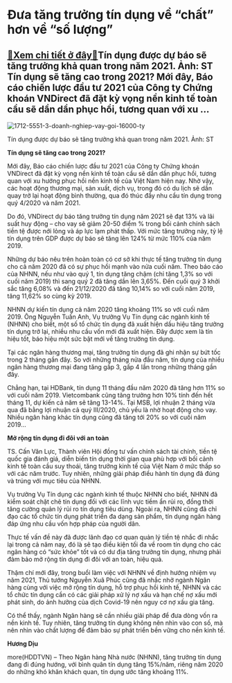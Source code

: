Đưa tăng trưởng tín dụng về “chất” hơn về “số lượng”
====================================================

[:gift:Xem chi tiết ở đây:gift:](https://hddtvn.com/dua-tang-truong-tin-dung-ve-chat-hon-ve-so-luong/)Tín dụng được dự báo sẽ tăng trưởng khả quan trong năm 2021. Ảnh: ST Tín dụng sẽ tăng cao trong 2021? Mới đây, Báo cáo chiến lược đầu tư 2021 của Công ty Chứng khoán VNDirect đã đặt kỳ vọng nền kinh tế toàn cầu sẽ dần dần phục hồi, tương quan với xu …
-----------------------------------------------------------------------------------------------------------------------------------------------------------------------------------------------------------------------------------------------------------





![1712-5551-3-doanh-nghiep-vay-goi-16000-ty](https://hddtvn.com/wp-content/uploads/2021/01/1712_5551_3-doanh-nghiep-vay-goi-16000-ty.jpg "Đưa tăng trưởng tín dụng về ")


Tín dụng được dự báo sẽ tăng trưởng khả quan trong năm 2021. Ảnh: ST



**Tín dụng sẽ tăng cao trong 2021?**


Mới đây, Báo cáo chiến lược đầu tư 2021 của Công ty Chứng khoán VNDirect đã đặt kỳ vọng nền kinh tế toàn cầu sẽ dần dần phục hồi, tương quan với xu hướng phục hồi nền kinh tế của Việt Nam hiện nay. Nhờ vậy, các hoạt động thương mại, sản xuất, dịch vụ, trong đó có du lịch sẽ dần quay trở lại hoạt động bình thường, qua đó thúc đẩy nhu cầu tín dụng trong quý 4/2020 và năm 2021.


Do đó, VNDirect dự báo tăng trưởng tín dụng năm 2021 sẽ đạt 13% và lãi suất huy động – cho vay sẽ giảm 20-50 điểm % trong bối cảnh chính sách tiền tệ được nới lỏng và áp lực lạm phát thấp. Với mức tăng trưởng này, tỷ lệ tín dụng trên GDP được dự báo sẽ tăng lên 124% từ mức 110% của năm 2019.


Những dự báo nêu trên hoàn toàn có cơ sở khi thực tế tăng trưởng tín dụng cho cả năm 2020 đã có sự phục hồi mạnh vào nửa cuối năm. Theo báo cáo của NHNN, nếu như vào quý 1, tín dụng tăng chậm (chỉ tăng 1,3% so với cuối năm 2019) thì sang quý 2 đã tăng dần lên 3,65%. Đến cuối quý 3 khởi sắc tăng 6,08% và đến 21/12/2020 đã tăng 10,14% so với cuối năm 2019, tăng 11,62% so cùng kỳ 2019.


NHNN dự kiến tín dụng cả năm 2020 tăng khoảng 11% so với cuối năm 2019. Ông Nguyễn Tuấn Anh, Vụ trưởng Vụ Tín dụng các ngành kinh tế (NHNN) cho biết, một số tổ chức tín dụng đã xuất hiện dấu hiệu tăng trưởng tín dụng trở lại, nhiều nhu cầu vốn mới đã xuất hiện. Đây được xem là tín hiệu tốt, báo hiệu một sức bật mới về tăng trưởng tín dụng.


Tại các ngân hàng thương mại, tăng trưởng tín dụng đã ghi nhận sự bứt tốc trong 2 tháng gần đây. So với những tháng nửa đầu năm, tín dụng của nhiều ngân hàng thương mại đang tăng gấp 3, gấp 4 lần trong những tháng gần đây.


Chẳng hạn, tại HDBank, tín dụng 11 tháng đầu năm 2020 đã tăng hơn 11% so với cuối năm 2019. Vietcombank cũng tăng trưởng hơn 10% tính đến hết tháng 11, dự kiến cả năm sẽ tăng 13-14%. Tại MSB, lợi nhuận 2 tháng vừa qua đã bằng lợi nhuận cả quý III/2020, chủ yếu là nhờ hoạt động cho vay. Nhiều ngân hàng khác tín dụng cũng đã tăng tới 20% so với cuối năm 2019…


**Mở rộng tín dụng đi đôi với an toàn**


TS. Cấn Văn Lực, Thành viên Hội đồng tư vấn chính sách tài chính, tiền tệ quốc gia đánh giá, diễn biến tín dụng thời gian qua phù hợp với bối cảnh kinh tế toàn cầu suy thoái, tăng trưởng kinh tế của Việt Nam ở mức thấp so với các năm trước. Tuy nhiên, những giải pháp điều hành tín dụng đã đúng và trúng với mục tiêu của NHNN.


Vụ trưởng Vụ Tín dụng các ngành kinh tế thuộc NHNN cho biết, NHNN đã kiểm soát chặt chẽ tín dụng đối với các lĩnh vực tiềm ẩn rủi ro, đồng thời tăng cường quản lý rủi ro tín dụng tiêu dùng. Ngoài ra, NHNN cũng đã chỉ đạo các tổ chức tín dụng phát triển đa dạng sản phẩm, tín dụng ngân hàng đáp ứng nhu cầu vốn hợp pháp của người dân.


Thực tế vấn đề này đã được lãnh đạo cơ quan quản lý tiền tệ nhắc đi nhắc lại trong cả năm nay, đó là sẽ tạo điều kiện tối đa về room tín dụng cho các ngân hàng có “sức khỏe” tốt và có dư địa tăng trưởng tín dụng, nhưng phải đảm bảo mở rộng tín dụng đi đôi với an toàn, hiệu quả.


Thậm chí mới đây, trong buổi làm việc với NHNN về định hướng nhiệm vụ năm 2021, Thủ tướng Nguyễn Xuâ Phúc cũng đã nhắc nhở ngành Ngân hàng cùng với việc mở rộng tín dụng, hỗ trợ phục hồi kinh tế, NHNN và các tổ chức tín dụng cần có các giải pháp xử lý nợ xấu và hạn chế nợ xấu mới phát sinh, do ảnh hưởng của dịch Covid-19 nên nguy cơ nợ xấu gia tăng.


Có thể thấy, ngành Ngân hàng sẽ cần nhiều giải pháp để đưa dòng vốn ra nền kinh tế. Tuy nhiên, tăng trưởng tín dụng không nên nhìn vào con số, mà nên nhìn vào chất lượng để đảm bảo sự phát triển bền vững cho nền kinh tế.




**Hương Dịu**



more(HDDTVN) – Theo Ngân hàng Nhà nước (NHNN), tăng trưởng tín dụng đang đi đúng hướng, với bình quân tín dụng tăng 15%/năm, riêng năm 2020 do những khó khăn khách quan, tín dụng ước tăng khoảng 11%.

